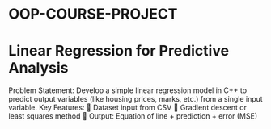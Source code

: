 # OOP-COURSE-PROJECT
# Linear Regression for Predictive Analysis 
 Problem Statement: 
Develop a simple linear regression model in C++ to predict output variables (like housing 
 prices, marks, etc.) from a single input variable. 
 Key Features: 
  Dataset input from CSV 
  Gradient descent or least squares method 
  Output: Equation of line + prediction + error (MSE)
